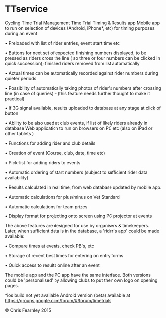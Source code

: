 # TTservice
Cycling Time Trial Management
Time Trial Timing & Results app
Mobile app to run on selection of devices (Android, iPhone*, etc) for timing purposes during an
event

• Preloaded with list of rider entries, event start time etc

• Buttons for next set of expected finishing numbers displayed, to be pressed as riders cross
the line ( so three or four numbers can be clicked in quick succession); finished riders
removed from list automatically

• Actual times can be automatically recorded against rider numbers during quieter periods

• Possibility of automatically taking photos of rider's numbers after crossing line (in case of
queries) – (this feature needs further thought to make it practical)

• If 3G signal available, results uploaded to database at any stage at click of button

• Ability to be also used at club events, if list of likely riders already in database
Web application to run on browsers on PC etc (also on iPad or other tablets )

• Functions for adding rider and club details

• Creation of event (Course, club, date, time etc)

• Pick-list for adding riders to events

• Automatic ordering of start numbers (subject to sufficient rider data availability)

• Results calculated in real time, from web database updated by mobile app.

• Automatic calculations for plus/minus on Vet Standard

• Automatic calculations for team prizes

• Display format for projecting onto screen using PC projector at events

The above features are designed for use by organisers & timekeepers.
Later, when sufficient data is in the database, a 'rider's app' could be made available:

• Compare times at events, check PB's, etc

• Storage of recent best times for entering on entry forms

• Quick access to results online after an event

The mobile app and the PC app have the same interface.
Both versions could be 'personalised' by allowing clubs to put their own logo on opening pages.

*ios build not yet available
Android version (beta) available at https://groups.google.com/forum/#!forum/timetrials

© Chris Fearnley 2015
